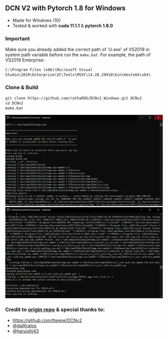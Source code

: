 ## DCN V2 with Pytorch 1.8 for Windows

- Made for Windows (10) 
- Tested & worked with **cuda 11.1.1** & **pytorch 1.8.0** 


### Important

Make sure you already added the correct path of 'cl.exe' of VS2019 in system path variable before run the `make.bat`. For example, the path of VS2019 Enterprise: 
```
C:\Program Files (x86)\Microsoft Visual Studio\2019\Enterprise\VC\Tools\MSVC\14.28.29910\bin\Hostx64\x64\
```

### Clone & Build
```
git clone https://github.com/rathaROG/DCNv2_Windows.git DCNv2
cd DCNv2
make.bat
```
<img src="https://raw.githubusercontent.com/rathaROG/screenshot/master/DCNv2_Windows/dcn_01.PNG" width="750"/>
<img src="https://raw.githubusercontent.com/rathaROG/screenshot/master/DCNv2_Windows/dcn_02.PNG" width="750"/>

### Credit to [origin repo](https://github.com/CharlesShang/DCNv2) & special thanks to:
- https://github.com/tteepe/DCNv2
- @[daiKratos](https://github.com/daiKratos)
- @[haruishi43](https://github.com/haruishi43)
